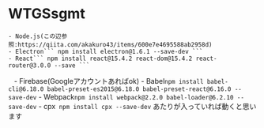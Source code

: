 # WTGSsgmt
    - Node.js(この辺参照:https://qiita.com/akakuro43/items/600e7e4695588ab2958d)
    - Electron``` npm install electron@1.6.1 --save-dev ```
    - React``` npm install react@15.4.2 react-dom@15.4.2 react-router@3.0.0 --save ```
    - Firebase(Googleアカウントあればok)
    - Babel``` npm install babel-cli@6.18.0 babel-preset-es2015@6.18.0 babel-preset-react@6.16.0 --save-dev ```
    - Webpack``` npm install webpack@2.2.0 babel-loader@6.2.10 --save-dev ```
    - cpx``` npm install cpx --save-dev```
あたりが入っていれば動くと思います
